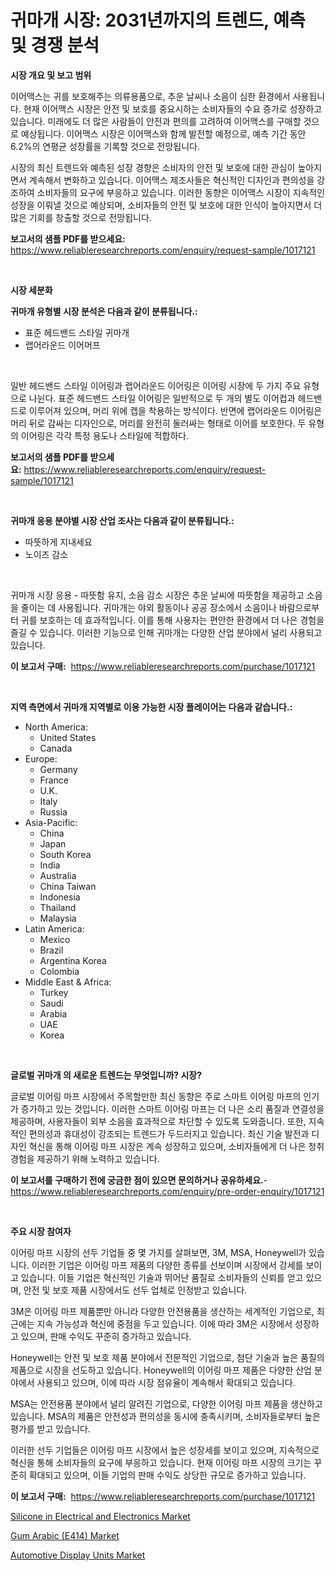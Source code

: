 <p><h1>귀마개 시장: 2031년까지의 트렌드, 예측 및 경쟁 분석</h1></p><p><strong>시장 개요 및 보고 범위</strong></p>
<p><p>이어맥스는 귀를 보호해주는 의류용품으로, 추운 날씨나 소음이 심한 환경에서 사용됩니다. 현재 이어맥스 시장은 안전 및 보호를 중요시하는 소비자들의 수요 증가로 성장하고 있습니다. 미래에도 더 많은 사람들이 안전과 편의를 고려하여 이어맥스를 구매할 것으로 예상됩니다. 이어맥스 시장은 이어맥스와 함께 발전할 예정으로, 예측 기간 동안 6.2%의 연평균 성장률을 기록할 것으로 전망됩니다. </p><p>시장의 최신 트렌드와 예측된 성장 경향은 소비자의 안전 및 보호에 대한 관심이 높아지면서 계속해서 변화하고 있습니다. 이어맥스 제조사들은 혁신적인 디자인과 편의성을 강조하여 소비자들의 요구에 부응하고 있습니다. 이러한 동향은 이어맥스 시장이 지속적인 성장을 이뤄낼 것으로 예상되며, 소비자들의 안전 및 보호에 대한 인식이 높아지면서 더 많은 기회를 창출할 것으로 전망됩니다.</p></p>
<p><strong>보고서의 샘플 PDF를 받으세요:</strong> <a href="https://www.reliableresearchreports.com/enquiry/request-sample/1017121">https://www.reliableresearchreports.com/enquiry/request-sample/1017121</a></p>
<p>&nbsp;</p>
<p><strong>시장 세분화</strong></p>
<p><strong>귀마개 유형별 시장 분석은 다음과 같이 분류됩니다.:</strong></p>
<p><ul><li>표준 헤드밴드 스타일 귀마개</li><li>랩어라운드 이어머프</li></ul></p>
<p>&nbsp;</p>
<p><p>일반 헤드밴드 스타일 이어링과 랩어라운드 이어링은 이어링 시장에 두 가지 주요 유형으로 나뉜다. 표준 헤드밴드 스타일 이어링은 일반적으로 두 개의 별도 이어컵과 헤드밴드로 이루어져 있으며, 머리 위에 캡을 착용하는 방식이다. 반면에 랩어라운드 이어링은 머리 뒤로 감싸는 디자인으로, 머리를 완전히 둘러싸는 형태로 이어를 보호한다. 두 유형의 이어링은 각각 특정 용도나 스타일에 적합하다.</p></p>
<p><strong>보고서의 샘플 PDF를 받으세요:</strong>&nbsp;<a href="https://www.reliableresearchreports.com/enquiry/request-sample/1017121">https://www.reliableresearchreports.com/enquiry/request-sample/1017121</a></p>
<p>&nbsp;</p>
<p><strong> 귀마개 응용 분야별 시장 산업 조사는 다음과 같이 분류됩니다.:</strong></p>
<p><ul><li>따뜻하게 지내세요</li><li>노이즈 감소</li></ul></p>
<p>&nbsp;</p>
<p><p>귀마개 시장 응용 - 따뜻함 유지, 소음 감소 시장은 추운 날씨에 따뜻함을 제공하고 소음을 줄이는 데 사용됩니다. 귀마개는 야외 활동이나 공공 장소에서 소음이나 바람으로부터 귀를 보호하는 데 효과적입니다. 이를 통해 사용자는 편안한 환경에서 더 나은 경험을 즐길 수 있습니다. 이러한 기능으로 인해 귀마개는 다양한 산업 분야에서 널리 사용되고 있습니다.</p></p>
<p><strong>이 보고서 구매:</strong>&nbsp; <a href="https://www.reliableresearchreports.com/purchase/1017121">https://www.reliableresearchreports.com/purchase/1017121</a></p>
<p>&nbsp;</p>
<p><strong>지역 측면에서 귀마개 지역별로 이용 가능한 시장 플레이어는 다음과 같습니다.:</strong></p>
<p><ul>
    <li>
        North America:
        <ul>
            <li>United States</li>
            <li>Canada</li>
        </ul>
    </li>
    <li>
        Europe:
        <ul>
            <li>Germany</li>
            <li>France</li>
            <li>U.K.</li>
            <li>Italy</li>
            <li>Russia</li>
        </ul>
    </li>
    <li>
        Asia-Pacific:
        <ul>
            <li>China</li>
            <li>Japan</li>
            <li>South Korea</li>
            <li>India</li>
            <li>Australia</li>
            <li>China Taiwan</li>
            <li>Indonesia</li>
            <li>Thailand</li>
            <li>Malaysia</li>
        </ul>
    </li>
    <li>
        Latin America:
        <ul>
            <li>Mexico</li>
            <li>Brazil</li>
            <li>Argentina Korea</li>
            <li>Colombia</li>
        </ul>
    </li>
    <li>
        Middle East & Africa:
        <ul>
            <li>Turkey</li>
            <li>Saudi</li>
            <li>Arabia</li>
            <li>UAE</li>
            <li>Korea</li>
        </ul>
    </li>
    </ul></p>
<p>&nbsp;</p>
<p><strong>글로벌 귀마개 의 새로운 트렌드는 무엇입니까? 시장?</strong></p>
<p><p>글로벌 이어링 마프 시장에서 주목할만한 최신 동향은 주로 스마트 이어링 마프의 인기가 증가하고 있는 것입니다. 이러한 스마트 이어링 마프는 더 나은 소리 품질과 연결성을 제공하며, 사용자들이 외부 소음을 효과적으로 차단할 수 있도록 도와줍니다. 또한, 지속적인 편의성과 휴대성이 강조되는 트렌드가 두드러지고 있습니다. 최신 기술 발전과 디자인 혁신을 통해 이어링 마프 시장은 계속 성장하고 있으며, 소비자들에게 더 나은 청취 경험을 제공하기 위해 노력하고 있습니다.</p></p>
<p><strong>이 보고서를 구매하기 전에 궁금한 점이 있으면 문의하거나 공유하세요.</strong>- <a href="https://www.reliableresearchreports.com/enquiry/pre-order-enquiry/1017121">https://www.reliableresearchreports.com/enquiry/pre-order-enquiry/1017121</a></p>
<p>&nbsp;</p>
<p><strong>주요 시장 참여자</strong></p>
<p><p>이어링 마프 시장의 선두 기업들 중 몇 가지를 살펴보면, 3M, MSA, Honeywell가 있습니다. 이러한 기업은 이어링 마프 제품의 다양한 종류를 선보이며 시장에서 강세를 보이고 있습니다. 이들 기업은 혁신적인 기술과 뛰어난 품질로 소비자들의 신뢰를 얻고 있으며, 안전 및 보호 제품 시장에서도 선두 업체로 인정받고 있습니다.</p><p>3M은 이어링 마프 제품뿐만 아니라 다양한 안전용품을 생산하는 세계적인 기업으로, 최근에는 지속 가능성과 혁신에 중점을 두고 있습니다. 이에 따라 3M은 시장에서 성장하고 있으며, 판매 수익도 꾸준히 증가하고 있습니다.</p><p>Honeywell는 안전 및 보호 제품 분야에서 전문적인 기업으로, 첨단 기술과 높은 품질의 제품으로 시장을 선도하고 있습니다. Honeywell의 이어링 마프 제품은 다양한 산업 분야에서 사용되고 있으며, 이에 따라 시장 점유율이 계속해서 확대되고 있습니다.</p><p>MSA는 안전용품 분야에서 널리 알려진 기업으로, 다양한 이어링 마프 제품을 생산하고 있습니다. MSA의 제품은 안전성과 편의성을 동시에 충족시키며, 소비자들로부터 높은 평가를 받고 있습니다.</p><p>이러한 선두 기업들은 이어링 마프 시장에서 높은 성장세를 보이고 있으며, 지속적으로 혁신을 통해 소비자들의 요구에 부응하고 있습니다. 현재 이어링 마프 시장의 크기는 꾸준히 확대되고 있으며, 이들 기업의 판매 수익도 상당한 규모로 증가하고 있습니다.</p></p>
<p><strong>이 보고서 구매:</strong>&nbsp;&nbsp;<a href="https://www.reliableresearchreports.com/purchase/1017121">https://www.reliableresearchreports.com/purchase/1017121</a></p>
<p><p><a href="https://view.publitas.com/reportprime-1/silicone-in-electrical-and-electronics-market-share-market-new-trends-analysis-report-by-type-by-application-by-end-use-by-region-and-segment-forecasts-2023-2030/">Silicone in Electrical and Electronics Market</a></p><p><a href="https://view.publitas.com/reportprime-1/gum-arabic-e414-market-growth-market-trends-covid-19-impact-and-forecasts-for-period-from-2023-2030/">Gum Arabic (E414) Market</a></p><p><a href="https://github.com/Hazelklievgspy6vdcsmu106w/Market-Research-Report-List-1/blob/main/automotive-display-units-market.md">Automotive Display Units Market</a></p></p>
